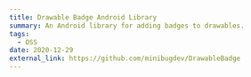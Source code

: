 ```yaml
---
title: Drawable Badge Android Library
summary: An Android library for adding badges to drawables.
tags:
  - OSS
date: 2020-12-29
external_link: https://github.com/minibugdev/DrawableBadge
---
```

